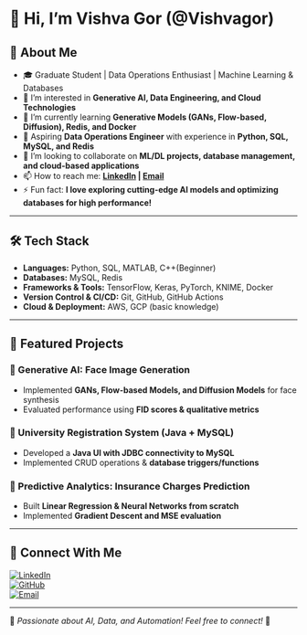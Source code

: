 # 👋 Hi, I’m Vishva Gor (@Vishvagor)  

## 🚀 About Me  
- 🎓 Graduate Student | Data Operations Enthusiast | Machine Learning & Databases  
- 👀 I’m interested in **Generative AI, Data Engineering, and Cloud Technologies**  
- 🌱 I’m currently learning **Generative Models (GANs, Flow-based, Diffusion), Redis, and Docker**  
- 💼 Aspiring **Data Operations Engineer** with experience in **Python, SQL, MySQL, and Redis**  
- 💞️ I’m looking to collaborate on **ML/DL projects, database management, and cloud-based applications**  
- 📫 How to reach me: **[LinkedIn](https://www.linkedin.com/in/vishva-gor/) | [Email](vishvagor2015@gmail.com)**   
- ⚡ Fun fact: **I love exploring cutting-edge AI models and optimizing databases for high performance!**  

---

## 🛠️ Tech Stack  
- **Languages:** Python, SQL, MATLAB, C++(Beginner) 
- **Databases:** MySQL, Redis  
- **Frameworks & Tools:** TensorFlow, Keras, PyTorch, KNIME, Docker  
- **Version Control & CI/CD:** Git, GitHub, GitHub Actions  
- **Cloud & Deployment:** AWS, GCP (basic knowledge)  

---

## 📌 Featured Projects  
### 🔹 Generative AI: Face Image Generation  
- Implemented **GANs, Flow-based Models, and Diffusion Models** for face synthesis  
- Evaluated performance using **FID scores & qualitative metrics**  

### 🔹 University Registration System (Java + MySQL)  
- Developed a **Java UI with JDBC connectivity to MySQL**  
- Implemented CRUD operations & **database triggers/functions**  

### 🔹 Predictive Analytics: Insurance Charges Prediction  
- Built **Linear Regression & Neural Networks from scratch**  
- Implemented **Gradient Descent and MSE evaluation**  


---

## 🔗 Connect With Me  
[![LinkedIn](https://img.shields.io/badge/LinkedIn-blue?logo=linkedin&logoColor=white)](https://www.linkedin.com/in/vishva-gor/)  
[![GitHub](https://img.shields.io/badge/GitHub-black?logo=github&logoColor=white)](https://github.com/Vishvagor)  
[![Email](https://img.shields.io/badge/Email-red?logo=gmail&logoColor=white)](mailto:your-vishvagor2015@gmail.com)  

---

🔹 *Passionate about AI, Data, and Automation! Feel free to connect!* 🚀  
